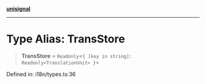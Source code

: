 [**unisignal**](../../../../README.md)

***

# Type Alias: TransStore

> **TransStore** = `Readonly`\<`{ [key in string]: Readonly<TranslationUnit> }`\>

Defined in: i18n/types.ts:36

